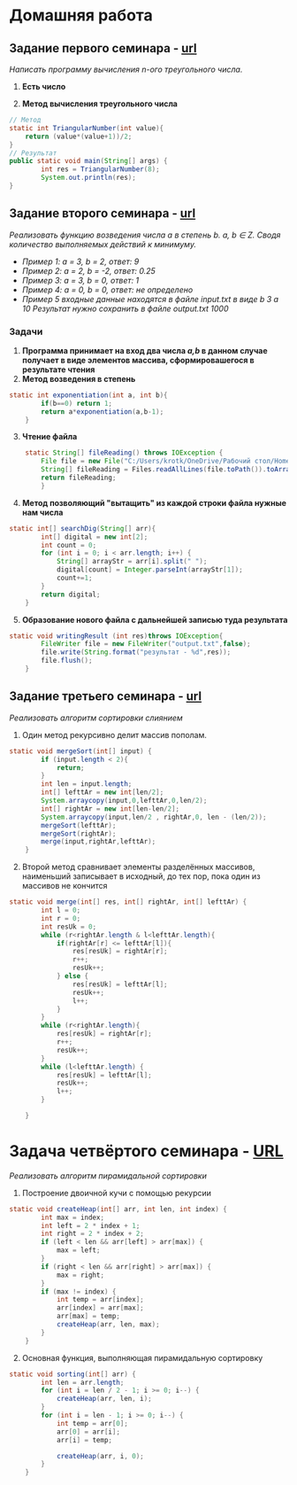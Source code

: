 # Домашняя работа 
## Задание первого семинара - [url](Semi1.java)
*Написать программу вычисления n-ого треугольного числа.*
1. **Есть число**
   
2. **Метод вычисления треугольного числа**
```Java 
// Метод 
static int TriangularNumber(int value){
    return (value*(value+1))/2;
}
// Результат
public static void main(String[] args) {
        int res = TriangularNumber(8);
        System.out.println(res);
}
```
## Задание второго семинара - [url](Semi2.java)

*Реализовать функцию возведения числа а в степень b. a, b ∈ Z. Сводя количество выполняемых действий к минимуму.*
* *Пример 1: а = 3, b = 2, ответ: 9* 
* *Пример 2: а = 2, b = -2, ответ: 0.25* 
* *Пример 3: а = 3, b = 0, ответ: 1* 
* *Пример 4: а = 0, b = 0, ответ: не определено* 
* *Пример 5
входные данные находятся в файле input.txt в виде
b 3
a 10
Результат нужно сохранить в файле output.txt 
1000*
### Задачи
1. **Программа принимает на вход два числа *a,b* в данном случае получает в виде элементов массива, сформировашегося в результате чтения**
2. **Метод возведения в степень**
```Java
static int exponentiation(int a, int b){
        if(b==0) return 1;
        return a*exponentiation(a,b-1);
    }
```
3. **Чтение файла**
```Java
    static String[] fileReading() throws IOException {
        File file = new File("C:/Users/krotk/OneDrive/Рабочий стол/HomeworkJava/Homework_GB/src/input.txt");
        String[] fileReading = Files.readAllLines(file.toPath()).toArray(new String[0]);
        return fileReading;
        }
```
4. **Метод позволяющий "вытащить" из каждой строки файла нужные нам числа**
```Java
static int[] searchDig(String[] arr){
        int[] digital = new int[2];
        int count = 0;
        for (int i = 0; i < arr.length; i++) {
            String[] arrayStr = arr[i].split(" ");
            digital[count] = Integer.parseInt(arrayStr[1]);
            count+=1;
        }
        return digital;
    }
```
5. **Образование нового файла с дальнейшей записью туда результата**
```java
static void writingResult (int res)throws IOException{
        FileWriter file = new FileWriter("output.txt",false);
        file.write(String.format("результат - %d",res));
        file.flush();
    }
```
## Задание третьего семинара - [url](Semi3.java)
*Реализовать алгоритм сортировки слиянием*
1. Один метод рекурсивно делит массив пополам.
```Java
static void mergeSort(int[] input) {
        if (input.length < 2){
            return;
        }
        int len = input.length;
        int[] lefttAr = new int[len/2];
        System.arraycopy(input,0,lefttAr,0,len/2);
        int[] rightAr = new int[len-len/2];
        System.arraycopy(input,len/2 , rightAr,0, len - (len/2));
        mergeSort(lefttAr);
        mergeSort(rightAr);
        merge(input,rightAr,lefttAr);
    }
```
2. Второй метод сравнивает элементы разделённых массивов, наименьший записывает в исходный, до тех пор, 
пока один из массивов не кончится
```Java
static void merge(int[] res, int[] rightAr, int[] lefttAr) {
        int l = 0;
        int r = 0;
        int resUk = 0;
        while (r<rightAr.length & l<lefttAr.length){
            if(rightAr[r] <= lefttAr[l]){
                res[resUk] = rightAr[r];
                r++;
                resUk++;
            } else {
                res[resUk] = lefttAr[l];
                resUk++;
                l++;
            }
        }
        while (r<rightAr.length){
            res[resUk] = rightAr[r];
            r++;
            resUk++;
        }
        while (l<lefttAr.length) {
            res[resUk] = lefttAr[l];
            resUk++;
            l++;
        }

    }
```
# Задача четвёртого семинара - [URL](Semi4.java)
*Реализовать алгоритм пирамидальной сортировки*

1. Построение двоичной кучи с помощью рекурсии
```java
static void createHeap(int[] arr, int len, int index) {
        int max = index;
        int left = 2 * index + 1;
        int right = 2 * index + 2;
        if (left < len && arr[left] > arr[max]) {
            max = left;
        }
        if (right < len && arr[right] > arr[max]) {
            max = right;
        }
        if (max != index) {
            int temp = arr[index];
            arr[index] = arr[max];
            arr[max] = temp;
            createHeap(arr, len, max);
        }
    }
```
2. Основная функция, выполняющая пирамидальную сортировку
```java
static void sorting(int[] arr) {
        int len = arr.length;
        for (int i = len / 2 - 1; i >= 0; i--) {
            createHeap(arr, len, i);
        }
        for (int i = len - 1; i >= 0; i--) {
            int temp = arr[0];
            arr[0] = arr[i];
            arr[i] = temp;

            createHeap(arr, i, 0);
        }
    }
```



















